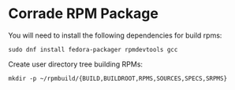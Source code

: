 # Corrade RPM Package

You will need to install the following dependencies for build rpms:
```
sudo dnf install fedora-packager rpmdevtools gcc
```

Create user directory tree building RPMs:
```
mkdir -p ~/rpmbuild/{BUILD,BUILDROOT,RPMS,SOURCES,SPECS,SRPMS}
```
